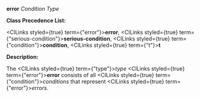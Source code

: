 **error** *Condition Type* 



**Class Precedence List:** 



<ClLinks styled={true} term={"error"}><b>error</b></ClLinks>, <ClLinks styled={true} term={"serious-condition"}><b>serious-condition</b></ClLinks>, <ClLinks styled={true} term={"condition"}><b>condition</b></ClLinks>, <ClLinks styled={true} term={"t"}><b>t</b></ClLinks> 



**Description:** 



The <ClLinks styled={true} term={"type"}><i>type</i></ClLinks> <ClLinks styled={true} term={"error"}><b>error</b></ClLinks> consists of all <ClLinks styled={true} term={"condition"}><i>conditions</i></ClLinks> that represent <ClLinks styled={true} term={"error"}><i>errors</i></ClLinks>. 



